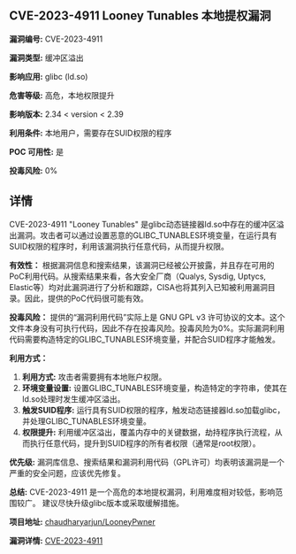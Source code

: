 ## CVE-2023-4911 Looney Tunables 本地提权漏洞

**漏洞编号:** CVE-2023-4911

**漏洞类型:** 缓冲区溢出

**影响应用:** glibc (ld.so)

**危害等级:** 高危，本地权限提升

**影响版本:** 2.34 < version < 2.39

**利用条件:** 本地用户，需要存在SUID权限的程序

**POC 可用性:** 是

**投毒风险:** 0%

## 详情

CVE-2023-4911 "Looney Tunables" 是glibc动态链接器ld.so中存在的缓冲区溢出漏洞。攻击者可以通过设置恶意的GLIBC_TUNABLES环境变量，在运行具有SUID权限的程序时，利用该漏洞执行任意代码，从而提升权限。

**有效性：**
根据漏洞信息和搜索结果，该漏洞已经被公开披露，并且存在可用的PoC利用代码。从搜索结果来看，各大安全厂商（Qualys, Sysdig, Uptycs, Elastic等）均对此漏洞进行了分析和跟踪，CISA也将其列入已知被利用漏洞目录。因此，提供的PoC代码很可能有效。

**投毒风险：**
提供的“漏洞利用代码”实际上是 GNU GPL v3 许可协议的文本。这个文件本身没有可执行代码，因此不存在投毒风险。投毒风险为0%。实际漏洞利用代码需要构造特定的GLIBC_TUNABLES环境变量，并配合SUID程序才能触发。

**利用方式：**
1.  **利用方式:** 攻击者需要拥有本地账户权限。
2.  **环境变量设置:** 设置GLIBC_TUNABLES环境变量，构造特定的字符串，使其在ld.so处理时发生缓冲区溢出。
3.  **触发SUID程序:** 运行具有SUID权限的程序，触发动态链接器ld.so加载glibc，并处理GLIBC_TUNABLES环境变量。
4.  **权限提升:**  利用缓冲区溢出，覆盖内存中的关键数据，劫持程序执行流程，从而执行任意代码，提升到SUID程序的所有者权限（通常是root权限）。

**优先级:** 漏洞库信息、搜索结果和漏洞利用代码（GPL许可）均表明该漏洞是一个严重的安全问题，应该优先修复。

**总结:** CVE-2023-4911 是一个高危的本地提权漏洞，利用难度相对较低，影响范围较广。 建议尽快升级glibc版本或采取缓解措施。

**项目地址:** [chaudharyarjun/LooneyPwner](https://github.com/chaudharyarjun/LooneyPwner)

**漏洞详情:** [CVE-2023-4911](https://nvd.nist.gov/vuln/detail/CVE-2023-4911)